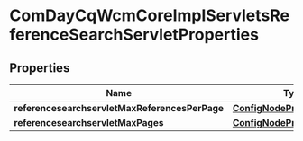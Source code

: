 
# ComDayCqWcmCoreImplServletsReferenceSearchServletProperties

## Properties
Name | Type | Description | Notes
------------ | ------------- | ------------- | -------------
**referencesearchservletMaxReferencesPerPage** | [**ConfigNodePropertyInteger**](ConfigNodePropertyInteger.md) |  |  [optional]
**referencesearchservletMaxPages** | [**ConfigNodePropertyInteger**](ConfigNodePropertyInteger.md) |  |  [optional]




